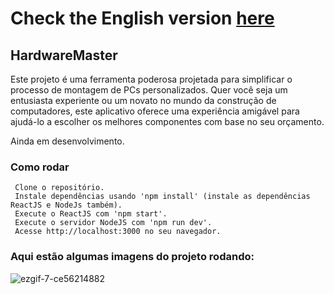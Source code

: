 # Check the English version <a href="README.md">here</a>

## HardwareMaster

Este projeto é uma ferramenta poderosa projetada para simplificar o processo de montagem de PCs personalizados. Quer você seja um entusiasta experiente ou um novato no mundo da construção de computadores,
este aplicativo oferece uma experiência amigável para ajudá-lo a escolher os melhores componentes com base no seu orçamento.

Ainda em desenvolvimento.

### Como rodar

     Clone o repositório.
     Instale dependências usando 'npm install' (instale as dependências ReactJS e NodeJs também).
     Execute o ReactJS com 'npm start'.
     Execute o servidor NodeJS com 'npm run dev'.
     Acesse http://localhost:3000 no seu navegador.
    
### Aqui estão algumas imagens do projeto rodando:

![ezgif-7-ce56214882](https://github.com/RuanEmanuell/hardwaremaster/assets/113607857/fbfcee89-593c-405b-aa93-4f47bc61fa45)
